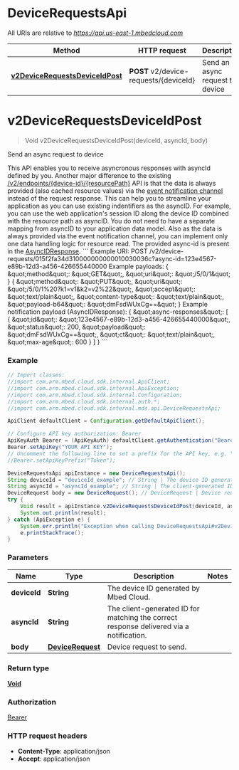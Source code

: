 # DeviceRequestsApi

All URIs are relative to *https://api.us-east-1.mbedcloud.com*

Method | HTTP request | Description
------------- | ------------- | -------------
[**v2DeviceRequestsDeviceIdPost**](DeviceRequestsApi.md#v2DeviceRequestsDeviceIdPost) | **POST** v2/device-requests/{deviceId} | Send an async request to device


<a name="v2DeviceRequestsDeviceIdPost"></a>
# **v2DeviceRequestsDeviceIdPost**
> Void v2DeviceRequestsDeviceIdPost(deviceId, asyncId, body)

Send an async request to device

This API enables you to receive asyncronous responses with asyncId defined by you. Another major difference to the  existing [/v2/endpoints/{device-id}/{resourcePath}](/docs/v1.2/service-api-references/connect-api.html#v2EndpointsDeviceIdResourcePathGet) API is that the data is always provided (also cached resource values) via the [event notification channel](/docs/v1.2/connecting/event-notification.html)  instead of the request response.  This can help you to streamline your application as you can use existing indentifiers as the asyncID. For example, you can use the  web application&#39;s session ID along the device ID combined with the resource path as asyncID. You do not need to have a separate  mapping from asyncID to your application data model. Also as the data is always provided via the event notification channel, you can  implement only one data handling logic for resource read.  The provided async-id is present in the [AsyncIDResponse](/docs/v1.2/service-api-references/connect-api.html#AsyncIDResponse).   &#x60;&#x60;&#x60; Example URI: POST /v2/device-requests/015f2fa34d310000000000010030036c?async-id&#x3D;123e4567-e89b-12d3-a456-426655440000  Example payloads: { \&quot;method\&quot;: \&quot;GET\&quot;, \&quot;uri\&quot;: \&quot;/5/0/1\&quot; } { \&quot;method\&quot;: \&quot;PUT\&quot;, \&quot;uri\&quot;: \&quot;/5/0/1%20?k1&#x3D;v1&amp;k2&#x3D;v2%22\&quot;, \&quot;accept\&quot;: \&quot;text/plain\&quot;, \&quot;content-type\&quot;: \&quot;text/plain\&quot;, \&quot;payload-b64\&quot;: \&quot;dmFsdWUxCg&#x3D;&#x3D;\&quot; }  Example notification payload (AsyncIDResponse): { \&quot;async-responses\&quot;: [ { \&quot;id\&quot;: \&quot;123e4567-e89b-12d3-a456-426655440000\&quot;, \&quot;status\&quot;: 200, \&quot;payload\&quot;: \&quot;dmFsdWUxCg&#x3D;&#x3D;\&quot;, \&quot;ct\&quot;: \&quot;text/plain\&quot;, \&quot;max-age\&quot;: 600 } ] } &#x60;&#x60;&#x60; 

### Example
```java
// Import classes:
//import com.arm.mbed.cloud.sdk.internal.ApiClient;
//import com.arm.mbed.cloud.sdk.internal.ApiException;
//import com.arm.mbed.cloud.sdk.internal.Configuration;
//import com.arm.mbed.cloud.sdk.internal.auth.*;
//import com.arm.mbed.cloud.sdk.internal.mds.api.DeviceRequestsApi;

ApiClient defaultClient = Configuration.getDefaultApiClient();

// Configure API key authorization: Bearer
ApiKeyAuth Bearer = (ApiKeyAuth) defaultClient.getAuthentication("Bearer");
Bearer.setApiKey("YOUR API KEY");
// Uncomment the following line to set a prefix for the API key, e.g. "Token" (defaults to null)
//Bearer.setApiKeyPrefix("Token");

DeviceRequestsApi apiInstance = new DeviceRequestsApi();
String deviceId = "deviceId_example"; // String | The device ID generated by Mbed Cloud.
String asyncId = "asyncId_example"; // String | The client-generated ID for matching the correct response delivered via a notification.
DeviceRequest body = new DeviceRequest(); // DeviceRequest | Device request to send.
try {
    Void result = apiInstance.v2DeviceRequestsDeviceIdPost(deviceId, asyncId, body);
    System.out.println(result);
} catch (ApiException e) {
    System.err.println("Exception when calling DeviceRequestsApi#v2DeviceRequestsDeviceIdPost");
    e.printStackTrace();
}
```

### Parameters

Name | Type | Description  | Notes
------------- | ------------- | ------------- | -------------
 **deviceId** | **String**| The device ID generated by Mbed Cloud. |
 **asyncId** | **String**| The client-generated ID for matching the correct response delivered via a notification. |
 **body** | [**DeviceRequest**](DeviceRequest.md)| Device request to send. |

### Return type

[**Void**](.md)

### Authorization

[Bearer](../README.md#Bearer)

### HTTP request headers

 - **Content-Type**: application/json
 - **Accept**: application/json

